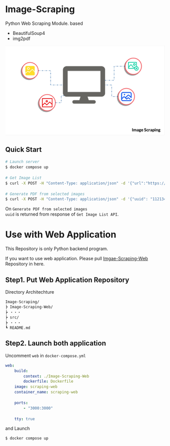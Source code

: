 # Image-Scraping

Python Web Scraping Module. based  

* BeautifulSoup4
* img2pdf

![](./docs/thumbnail.png)

## Quick Start

```bash
# Launch server
$ docker compose up

# Get Image List
$ curl -X POST -H "Content-Type: application/json" -d '{"url":"https://example.com"}' http://localhost:9999/listup

# Generate PDF from selected images
$ curl -X POST -H "Content-Type: application/json" -d '{"uuid": "11213421-21632-4132", "indexes": ["1", "4", "6"]}'
```

On `Generate PDF from selected images`  
`uuid` is returned from response of  `Get Image List API`.

# Use with Web Application

This Repository is only Python backend program.  

If you want to use web application.
Please pull [Imgae-Scraping-Web](https://github.com/sasayabaku/Image-Scraping-Web) Repository in here.

## Step1. Put Web Application Repository

Directory Architechture

```
Image-Scraping/
┝ Image-Scraping-Web/
┝ ・・・
┝ src/
┝ ・・・
┗ README.md
```

## Step2. Launch both application

Uncomment `web` in `docker-compose.yml` 

```yml
web:
    build:
        context: ./Image-Scraping-Web
        dockerfile: Dockerfile
    image: scraping-web
    container_name: scraping-web

    ports:
        - "3000:3000"

    tty: true
```

and Launch 

```bash
$ docker compose up
```